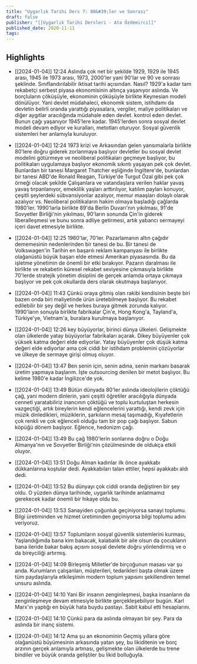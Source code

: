```yaml
---
title: "Uygarlık Tarihi Ders 7: 80&#39;ler ve Sonrası"
draft: false
publisher: "[[Uygarlık Tarihi Dersleri - Ata Özdemirci]]"
published_date: 2020-11-11
tags:
---
```



## Highlights
* [[2024-01-04]] 12:24  Aslında çok net bir şekilde 1929, 1929 ile 1945 arası, 1945 ile 1973 arası, 1973, 2000'ler yani 90'lar ve 90 ve sonrası şeklinde. Sınıflandırılabilir iktisat tarihi açısından. Nasıl? 1929'a kadar tam rekabetçi serbest piyasa ekonomisinin altınça yaşanıyor aslında. Ve borçluların çöküşüyle, ekonominin çöküşüyle birlikte Keynesian modeli dönülüyor. Yani devlet müdahaleci, ekonomik sistem, istihdamı da devletin belirli oranda yarattığı piyasalara, vergiler, maliye politikaları ve diğer aygıtlar aracılığında müdahale eden devlet. kontrol eden devlet. Bunun çağı yaşanıyor 1945'lere kadar. 1945'lerden sonra sosyal devlet modeli devam ediyor ve kuralları, metotları oturuyor. Sosyal güvenlik sistemleri her anlamıyla kuruluyor.

* [[2024-01-04]] 12:24  1973 krizi ve Arkasından gelen yansımalarla birlikte 80'lere doğru giderek zorlanmaya başlıyor devletler bu sosyal devlet modelini götürmeye ve neoliberal politikaları geçmeye başlıyor, bu politikaları uygulamaya başlıyor ekonomik sıkıntı yaşayan pek çok devlet. Bunlardan bir tanesi Margaret Thatcher eşliğinde İngiltere'de, bunlardan bir tanesi ABD'de Ronald Reagan, Türkiye'de Turgut Özal gibi pek çok örneği olacak şekilde Çalışanlara ve vatandaşlara verilen haklar yavaş yavaş tırpanlanıyor, emeklilik yaşları arttırılıyor, katılım payları konuyor, çeşitli şeylerdeki sübvansiyonlar azalıyor, memur maaşları dolaylı olarak azalıyor vs. Neoliberal politikaların hakim olmaya başladığı çağlarda 1980'ler. 1990'larla birlikte 89'da Berlin Duvarı'nın yıkılması, 91'de Sovyetler Birliği'nin yıkılması, 90'ların sonunda Çin'in giderek liberalleşmesi ve bunu sonra adliye getirmesi, artık yabancı sermayeyi içeri davet etmesiyle birlikte.

* [[2024-01-04]] 12:25  1960'lar, 70'ler. Pazarlamanın altın çağıdır dememesinin nedenlerinden bir tanesi de bu. Bir tanesi de Volkswagen'in Tarihin en başarılı reklam kampanyası ile birlikte olağanüstü büyük başarı elde etmesi Amerikan piyasasında. Bu da işletme yönetimin de önemli bir etki bırakıyor. Pazarın daralması ile birlikte ve rekabetin küresel rekabet seviyesine çıkmasıyla birlikte 70'lerde stratejik yönetim disiplini de gerçek anlamda ortaya çıkmaya başlıyor ve pek çok okullarda ders olarak okutmaya başlanıyor.

* [[2024-01-04]] 11:43  Çünkü oraya gitmiş olan rakibi kendisinin beşte biri bazen onda biri maliyetinde ürün üretebilmeye başlıyor. Bu rekabet edilebilir bir şey değil ve herkes buraya gitmek zorunda kalıyor. 1990'ların sonuyla birlikte fabrikalar Çin'e, Hong Kong'a, Tayland'a, Türkiye'ye, Vietnam'a, buralara kurulmaya başlanıyor.

* [[2024-01-04]] 12:26  key büyüyorlar, birinci dünya ülkeleri. Gelişmekte olan ülkelerde yatay büyüyorlar fabrikaları açarak. Dikey büyüyenler çok yüksek katma değeri elde ediyorlar. Yatay büyüyenler çok düşük katma değeri elde ediyorlar ama çok ciddi bir istihdam problemini çözüyorlar ve ülkeye de sermaye girişi olmuş oluyor.

* [[2024-01-04]] 13:47  Ben senin için, senin adına, senin markanı basarak üretim yapmaya başlarım. İşte outsourcing denilen bir metot başlıyor. Bu kelime 1980'e kadar İngilizce'de yok.

* [[2024-01-04]] 13:49  Bütün dünyada 80'ler aslında ideolojilerin çöktüğü çağ, yani modern dinlerin, yani çeşitli öğretiler aracılığıyla dünyada cenneti yaratabiliriz inancının çöktüğü ve toplu kurtuluştan herkesin vazgeçtiği, artık bireylerin kendi eğlencelerini yarattığı, kendi zevk için müzik dinledikleri, müziklerin, şarkıların mesaj taşımadığı, Kıyafetlerin çok renkli ve çok eğlenceli olduğu tam bir pop çağı başlıyor. Sabun köpüğü dönem başlıyor. Eğlence, hedonizm çağı.

* [[2024-01-04]] 13:49  Bu çağ 1980'lerin sonlarına doğru o Doğu Almanya'nın ve Sovyetler Birliği'nin çözülmesinde de oldukça etkili oluyor.

* [[2024-01-04]] 13:51  Doğu Alman kadınlar ilk önce ayakkabı dükkanlarına koştular dedi. Ayakkabıları talan ettiler, hepsi ayakkabı aldı dedi.

* [[2024-01-04]] 13:52  Bu dünyayı çok ciddi oranda değiştiren bir şey oldu. O yüzden dünya tarihinde, uygarlık tarihinde anlatmamız gerekecek kadar önemli bir hikaye oldu bu.

* [[2024-01-04]] 13:53  Sanayiden çoğunluk geçiniyorsa sanayi toplumu. Bilgi üretiminden ve hizmet üretiminden geçiniyorsa bilgi toplumu adını veriyoruz.

* [[2024-01-04]] 13:57  Toplumların sosyal güvenlik sistemlerini kurması, Yaşlandığımda bana kim bakacak, kalabalık bir aile olsun da çocukların bana ileride bakar bakış açısını sosyal devlete doğru yönlendirmiş ve o da bireyciliği artırmış.

* [[2024-01-04]] 14:09  Birleşmiş Milletler'de birçoğunun masası var şu anda. Kurumların çalışanları, müşterileri, tedarikleri başta olmak üzere tüm paydaşlarıyla etkileşimin modern toplum yapısını şekillendiren temel unsuru aslında.

* [[2024-01-04]] 14:10  Yani Bir insanın zenginleşmesi, başka insanların da zenginleşmeye devam etmesiyle birlikte gerçekleşebiliyor bugün. Karl Marx'ın yaptığı en büyük hata buydu pastayı. Sabit kabul etti hesaplarını.

* [[2024-01-04]] 14:10  Çünkü para da aslında olmayan bir şey. Para da aslında bir inanç sistemi.

* [[2024-01-04]] 14:12  Ama şu an ekonominin Geçmiş yıllara göre olağanüstü büyümesinin arkasında yatan şey, bu likiditenin ve borç arzının gerçek anlamıyla artması, gelişmekte olan ülkelerde bu trene bindiler ve büyük oranda geliştiler bu likid bolluğuyla.

